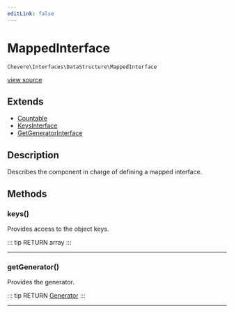 ```yaml
---
editLink: false
---
```


# MappedInterface

`Chevere\Interfaces\DataStructure\MappedInterface`

[view source](https://github.com/chevere/chevere/blob/master/src/Chevere/Interfaces/DataStructure/MappedInterface.php)

## Extends

- [Countable](https://www.php.net/manual/class.countable)
- [KeysInterface](./KeysInterface.md)
- [GetGeneratorInterface](./GetGeneratorInterface.md)

## Description

Describes the component in charge of defining a mapped interface.

## Methods

### keys()

Provides access to the object keys.

::: tip RETURN
array
:::

---

### getGenerator()

Provides the generator.

::: tip RETURN
[Generator](https://www.php.net/manual/class.generator)
:::

---
